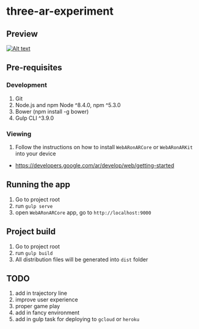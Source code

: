 # three-ar-experiment

## Preview
[![Alt text](https://img.youtube.com/vi/Dfi2sfLb0VU/0.jpg)](https://www.youtube.com/watch?v=Dfi2sfLb0VU)

## Pre-requisites
### Development
1. Git
2. Node.js and npm Node ^8.4.0, npm ^5.3.0
3. Bower (npm install -g bower)
4. Gulp CLI ^3.9.0


### Viewing
1. Follow the instructions on how to install `WebARonARCore` or `WebARonARKit` into your device
  - https://developers.google.com/ar/develop/web/getting-started


## Running the app
1. Go to project root
2. run `gulp serve`
3. open `WebARonARCore` app, go to `http://localhost:9000`


## Project build
1. Go to project root
2. run `gulp build`
3. All distribution files will be generated into `dist` folder


## TODO
1. add in trajectory line
2. improve user experience
3. proper game play
4. add in fancy environment
5. add in gulp task for deploying to `gcloud` or `heroku`
